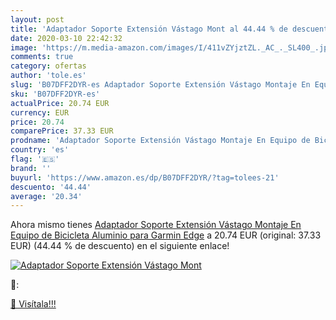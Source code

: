 ```yaml
---
layout: post
title: 'Adaptador Soporte Extensión Vástago Mont al 44.44 % de descuento'
date: 2020-03-10 22:42:32
image: 'https://m.media-amazon.com/images/I/411vZYjztZL._AC_._SL400_.jpg'
comments: true
category: ofertas
author: 'tole.es'
slug: 'B07DFF2DYR-es Adaptador Soporte Extensión Vástago Montaje En Equipo de...'
sku: 'B07DFF2DYR-es'
actualPrice: 20.74 EUR
currency: EUR
price: 20.74
comparePrice: 37.33 EUR
prodname: 'Adaptador Soporte Extensión Vástago Montaje En Equipo de Bicicleta Aluminio para Garmin Edge'
country: 'es'
flag: '🇪🇸'
brand: ''
buyurl: 'https://www.amazon.es/dp/B07DFF2DYR/?tag=tolees-21'
descuento: '44.44'
average: '20.34'
---
```


Ahora mismo tienes [Adaptador Soporte Extensión Vástago Montaje En Equipo de Bicicleta Aluminio para Garmin Edge](https://www.amazon.es/dp/B07DFF2DYR/?tag=tolees-21) a 20.74 EUR (original: 37.33 EUR) (44.44 %  de descuento) en el siguiente enlace!

[![Adaptador Soporte Extensión Vástago Mont](https://m.media-amazon.com/images/I/411vZYjztZL._AC_._SL400_.jpg)](https://www.amazon.es/dp/B07DFF2DYR/?tag=tolees-21)

🔎:


[🛒 Visítala!!!](https://www.amazon.es/dp/B07DFF2DYR/?tag=tolees-21)
